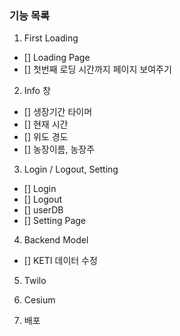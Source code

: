 ### 기능 목록

1. First Loading

- [] Loading Page
- [] 첫번째 로딩 시간까지 페이지 보여주기

2. Info 창

- [] 생장기간 타이머
- [] 현재 시간
- [] 위도 경도
- [] 농장이름, 농장주

3. Login / Logout, Setting

- [] Login
- [] Logout
- [] userDB
- [] Setting Page

4. Backend Model

- [] KETI 데이터 수정

5. Twilo

6. Cesium

7. 배포
